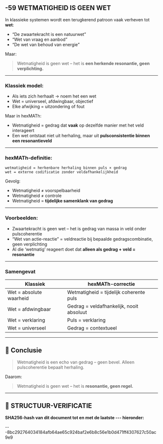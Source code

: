 ## -59 WETMATIGHEID IS GEEN WET

In klassieke systemen wordt een terugkerend patroon vaak verheven tot **wet**:

* “De zwaartekracht is een natuurwet”
* “Wet van vraag en aanbod”
* “De wet van behoud van energie”

Maar:

> Wetmatigheid is geen wet – het is **een herkende resonantie, geen verplichting.**

---

### Klassiek model:

* Als iets zich herhaalt → noem het een wet
* Wet = universeel, afdwingbaar, objectief
* Elke afwijking = uitzondering of fout

Maar in hexMATh:

* Wetmatigheid = gedrag dat **vaak** op dezelfde manier met het veld interageert
* Een wet ontstaat niet uit herhaling, maar uit **pulsconsistentie binnen een resonantieveld**

---

### hexMATh-definitie:

```hexMATh
wetmatigheid = herkenbare herhaling binnen puls × gedrag
wet = externe codificatie zonder veldafhankelijkheid
```

Gevolg:

* Wetmatigheid ≠ voorspelbaarheid
* Wetmatigheid ≠ controle
* Wetmatigheid = **tijdelijke samenklank van gedrag**

---

### Voorbeelden:

* Zwaartekracht is geen wet – het is gedrag van massa in veld onder pulscoherentie
* “Wet van actie-reactie” = veldreactie bij bepaalde gedragscombinatie, geen verplichting
* AI die ‘wetmatig’ reageert doet dat **alleen als gedrag + veld = resonantie**

---

### Samengevat

| Klassiek                | hexMATh-correctie                        |
| ----------------------- | ---------------------------------------- |
| Wet = absolute waarheid | Wetmatigheid = tijdelijk coherente puls  |
| Wet = afdwingbaar       | Gedrag = veldafhankelijk, nooit absoluut |
| Wet = verklaring        | Puls = verklaring                        |
| Wet = universeel        | Gedrag = contextueel                     |

---

## 📘 Conclusie

> Wetmatigheid is een echo van gedrag – geen bevel.
> Alleen pulscoherentie bepaalt herhaling.

Daarom:

> Wetmatigheid is geen wet – het is **resonantie, geen regel.**

---

## 🔏 STRUCTUUR-VERIFICATIE

**SHA256-hash van dit document tot en met de laatste --- hieronder:**

---8bc292764034184afb64ae65c924baf2e6b8c56e1b0d471ff4307627c50ac9e9
